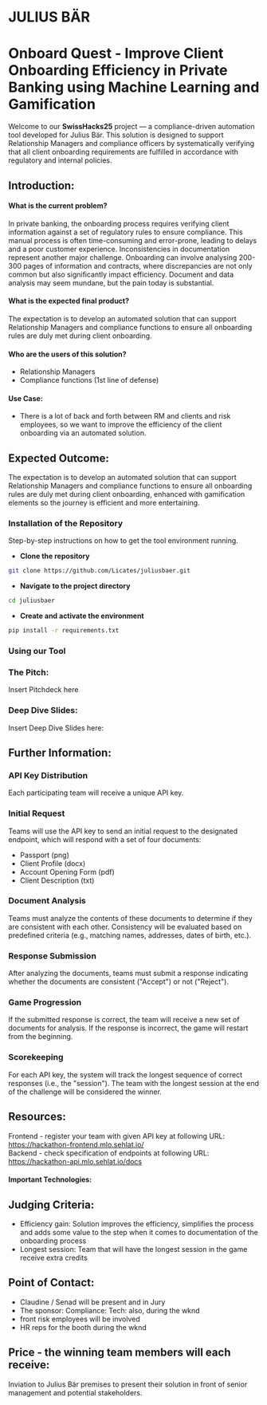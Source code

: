 # JULIUS BÄR
# Onboard Quest - Improve Client Onboarding Efficiency in Private Banking using Machine Learning and Gamification

Welcome to our **SwissHacks25** project — a compliance-driven automation tool developed for Julius Bär. This solution is designed to support Relationship Managers and compliance officers by systematically verifying that all client onboarding requirements are fulfilled in accordance with regulatory and internal policies.

## Introduction:

#### What is the current problem?
In private banking, the onboarding process requires verifying client information against a set of regulatory rules to ensure compliance. This manual process is often time-consuming and error-prone, leading to delays and a poor customer experience. Inconsistencies in documentation represent another major challenge. Onboarding can involve analysing 200-300 pages of information and contracts, where discrepancies are not only common but also significantly impact efficiency. Document and data analysis may seem mundane, but the pain today is substantial. 

#### What is the expected final product?
The expectation is to develop an automated solution that can support Relationship Managers and compliance functions to ensure all onboarding rules are duly met during client onboarding.

#### Who are the users of this solution?
* Relationship Managers
* Compliance functions (1st line of defense) 

#### Use Case: 
* There is a lot of back and forth between RM and clients and risk employees, so we want to improve the efficiency of the client onboarding via an automated solution. 

## Expected Outcome:

The expectation is to develop an automated solution that can support Relationship Managers and compliance functions to ensure all onboarding rules are duly met during client onboarding, enhanced with gamification elements so the journey is efficient and more entertaining. 

### Installation of the Repository
Step-by-step instructions on how to get the tool environment running.

- **Clone the repository**
```bash
git clone https://github.com/Licates/juliusbaer.git
```

- **Navigate to the project directory**
```bash
cd juliusbaer
```

- **Create and activate the environment**
```bash
pip install -r requirements.txt
```

### Using our Tool


### The Pitch:

Insert Pitchdeck here

### Deep Dive Slides:

Insert Deep Dive Slides here:

## Further Information:
### API Key Distribution
Each participating team will receive a unique API key.

### Initial Request
Teams will use the API key to send an initial request to the designated endpoint, which will respond with a set of four documents:  
- Passport (png)  
- Client Profile (docx)  
- Account Opening Form (pdf)  
- Client Description (txt)

### Document Analysis
Teams must analyze the contents of these documents to determine if they are consistent with each other. Consistency will be evaluated based on predefined criteria (e.g., matching names, addresses, dates of birth, etc.).

### Response Submission
After analyzing the documents, teams must submit a response indicating whether the documents are consistent ("Accept") or not ("Reject").

### Game Progression
If the submitted response is correct, the team will receive a new set of documents for analysis. If the response is incorrect, the game will restart from the beginning.

### Scorekeeping
For each API key, the system will track the longest sequence of correct responses (i.e., the "session"). The team with the longest session at the end of the challenge will be considered the winner.

## Resources:
Frontend - register your team with given API key at following URL: https://hackathon-frontend.mlo.sehlat.io/  
Backend - check specification of endpoints at following URL: https://hackathon-api.mlo.sehlat.io/docs

#### Important Technologies: 


## Judging Criteria:
* Efficiency gain: Solution improves the efficiency, simplifies the process and adds some value to the step when it comes to documentation of the onboarding process
* Longest session: Team that will have the longest session in the game receive extra credits

## Point of Contact:

*	Claudine / Senad will be present and in Jury
*	The sponsor: Compliance: Tech: also, during the wknd 
*	front risk employees will be involved
*	HR reps for the booth during the wknd


## Price - the winning team members will each receive:

Inviation to Julius Bär premises to present their solution in front of senior management and potential stakeholders.
